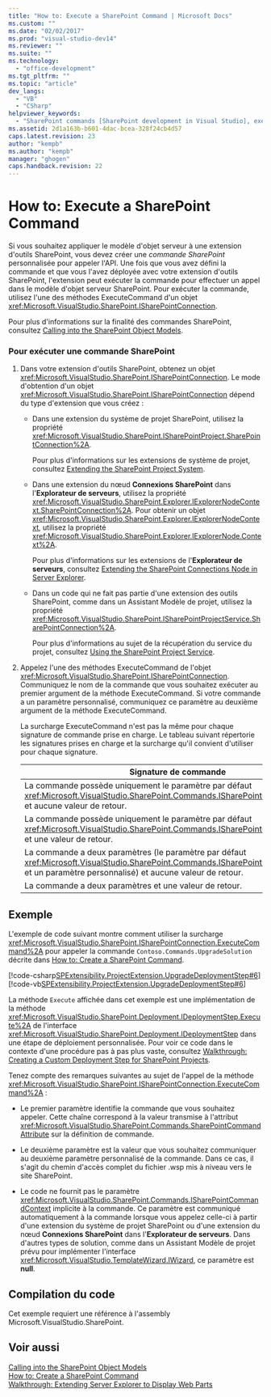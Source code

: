 ```yaml
---
title: "How to: Execute a SharePoint Command | Microsoft Docs"
ms.custom: ""
ms.date: "02/02/2017"
ms.prod: "visual-studio-dev14"
ms.reviewer: ""
ms.suite: ""
ms.technology: 
  - "office-development"
ms.tgt_pltfrm: ""
ms.topic: "article"
dev_langs: 
  - "VB"
  - "CSharp"
helpviewer_keywords: 
  - "SharePoint commands [SharePoint development in Visual Studio], executing"
ms.assetid: 2d1a163b-b601-4dac-bcea-328f24cb4d57
caps.latest.revision: 23
author: "kempb"
ms.author: "kempb"
manager: "ghogen"
caps.handback.revision: 22
---
```

# How to: Execute a SharePoint Command
  Si vous souhaitez appliquer le modèle d'objet serveur à une extension d'outils SharePoint, vous devez créer une *commande SharePoint* personnalisée pour appeler l'API.  Une fois que vous avez défini la commande et que vous l'avez déployée avec votre extension d'outils SharePoint, l'extension peut exécuter la commande pour effectuer un appel dans le modèle d'objet serveur SharePoint.  Pour exécuter la commande, utilisez l'une des méthodes ExecuteCommand d'un objet <xref:Microsoft.VisualStudio.SharePoint.ISharePointConnection>.  
  
 Pour plus d'informations sur la finalité des commandes SharePoint, consultez [Calling into the SharePoint Object Models](../sharepoint/calling-into-the-sharepoint-object-models.md).  
  
### Pour exécuter une commande SharePoint  
  
1.  Dans votre extension d'outils SharePoint, obtenez un objet <xref:Microsoft.VisualStudio.SharePoint.ISharePointConnection>.  Le mode d'obtention d'un objet <xref:Microsoft.VisualStudio.SharePoint.ISharePointConnection> dépend du type d'extension que vous créez :  
  
    -   Dans une extension du système de projet SharePoint, utilisez la propriété <xref:Microsoft.VisualStudio.SharePoint.ISharePointProject.SharePointConnection%2A>.  
  
         Pour plus d'informations sur les extensions de système de projet, consultez [Extending the SharePoint Project System](../sharepoint/extending-the-sharepoint-project-system.md).  
  
    -   Dans une extension du nœud **Connexions SharePoint** dans l'**Explorateur de serveurs**, utilisez la propriété <xref:Microsoft.VisualStudio.SharePoint.Explorer.IExplorerNodeContext.SharePointConnection%2A>.  Pour obtenir un objet <xref:Microsoft.VisualStudio.SharePoint.Explorer.IExplorerNodeContext>, utilisez la propriété <xref:Microsoft.VisualStudio.SharePoint.Explorer.IExplorerNode.Context%2A>.  
  
         Pour plus d'informations sur les extensions de l'**Explorateur de serveurs**, consultez [Extending the SharePoint Connections Node in Server Explorer](../sharepoint/extending-the-sharepoint-connections-node-in-server-explorer.md).  
  
    -   Dans un code qui ne fait pas partie d'une extension des outils SharePoint, comme dans un Assistant Modèle de projet, utilisez la propriété <xref:Microsoft.VisualStudio.SharePoint.ISharePointProjectService.SharePointConnection%2A>.  
  
         Pour plus d'informations au sujet de la récupération du service du projet, consultez [Using the SharePoint Project Service](../sharepoint/using-the-sharepoint-project-service.md).  
  
2.  Appelez l'une des méthodes ExecuteCommand de l'objet <xref:Microsoft.VisualStudio.SharePoint.ISharePointConnection>.  Communiquez le nom de la commande que vous souhaitez exécuter au premier argument de la méthode ExecuteCommand.  Si votre commande a un paramètre personnalisé, communiquez ce paramètre au deuxième argument de la méthode ExecuteCommand.  
  
     La surcharge ExecuteCommand n'est pas la même pour chaque signature de commande prise en charge.  Le tableau suivant répertorie les signatures prises en charge et la surcharge qu'il convient d'utiliser pour chaque signature.  
  
    |Signature de commande|Surcharge ExecuteCommand à utiliser|  
    |---------------------------|-----------------------------------------|  
    |La commande possède uniquement le paramètre par défaut <xref:Microsoft.VisualStudio.SharePoint.Commands.ISharePointCommandContext> et aucune valeur de retour.|<xref:Microsoft.VisualStudio.SharePoint.ISharePointConnection.ExecuteCommand%2A>|  
    |La commande possède uniquement le paramètre par défaut <xref:Microsoft.VisualStudio.SharePoint.Commands.ISharePointCommandContext> et une valeur de retour.|<xref:Microsoft.VisualStudio.SharePoint.ISharePointConnection.ExecuteCommand%2A>|  
    |La commande a deux paramètres \(le paramètre par défaut <xref:Microsoft.VisualStudio.SharePoint.Commands.ISharePointCommandContext> et un paramètre personnalisé\) et aucune valeur de retour.|<xref:Microsoft.VisualStudio.SharePoint.ISharePointConnection.ExecuteCommand%2A>|  
    |La commande a deux paramètres et une valeur de retour.|<xref:Microsoft.VisualStudio.SharePoint.ISharePointConnection.ExecuteCommand%2A>|  
  
## Exemple  
 L'exemple de code suivant montre comment utiliser la surcharge <xref:Microsoft.VisualStudio.SharePoint.ISharePointConnection.ExecuteCommand%2A> pour appeler la commande `Contoso.Commands.UpgradeSolution` décrite dans [How to: Create a SharePoint Command](../sharepoint/how-to-create-a-sharepoint-command.md).  
  
 [!code-csharp[SPExtensibility.ProjectExtension.UpgradeDeploymentStep#6](../snippets/csharp/VS_Snippets_OfficeSP/spextensibility.projectextension.upgradedeploymentstep/CS/deploymentstepextension/upgradestep.cs#6)]
 [!code-vb[SPExtensibility.ProjectExtension.UpgradeDeploymentStep#6](../snippets/visualbasic/VS_Snippets_OfficeSP/spextensibility.projectextension.upgradedeploymentstep/vb/deploymentstepextension/upgradestep.vb#6)]  
  
 La méthode `Execute` affichée dans cet exemple est une implémentation de la méthode <xref:Microsoft.VisualStudio.SharePoint.Deployment.IDeploymentStep.Execute%2A> de l'interface <xref:Microsoft.VisualStudio.SharePoint.Deployment.IDeploymentStep> dans une étape de déploiement personnalisée.  Pour voir ce code dans le contexte d'une procédure pas à pas plus vaste, consultez [Walkthrough: Creating a Custom Deployment Step for SharePoint Projects](../sharepoint/walkthrough-creating-a-custom-deployment-step-for-sharepoint-projects.md).  
  
 Tenez compte des remarques suivantes au sujet de l'appel de la méthode <xref:Microsoft.VisualStudio.SharePoint.ISharePointConnection.ExecuteCommand%2A> :  
  
-   Le premier paramètre identifie la commande que vous souhaitez appeler.  Cette chaîne correspond à la valeur transmise à l'attribut <xref:Microsoft.VisualStudio.SharePoint.Commands.SharePointCommandAttribute> sur la définition de commande.  
  
-   Le deuxième paramètre est la valeur que vous souhaitez communiquer au deuxième paramètre personnalisé de la commande.  Dans ce cas, il s'agit du chemin d'accès complet du fichier .wsp mis à niveau vers le site SharePoint.  
  
-   Le code ne fournit pas le paramètre <xref:Microsoft.VisualStudio.SharePoint.Commands.ISharePointCommandContext> implicite à la commande.  Ce paramètre est communiqué automatiquement à la commande lorsque vous appelez celle\-ci à partir d'une extension du système de projet SharePoint ou d'une extension du nœud **Connexions SharePoint** dans l'**Explorateur de serveurs**.  Dans d'autres types de solution, comme dans un Assistant Modèle de projet prévu pour implémenter l'interface <xref:Microsoft.VisualStudio.TemplateWizard.IWizard>, ce paramètre est **null**.  
  
## Compilation du code  
 Cet exemple requiert une référence à l'assembly Microsoft.VisualStudio.SharePoint.  
  
## Voir aussi  
 [Calling into the SharePoint Object Models](../sharepoint/calling-into-the-sharepoint-object-models.md)   
 [How to: Create a SharePoint Command](../sharepoint/how-to-create-a-sharepoint-command.md)   
 [Walkthrough: Extending Server Explorer to Display Web Parts](../sharepoint/walkthrough-extending-server-explorer-to-display-web-parts.md)  
  
  